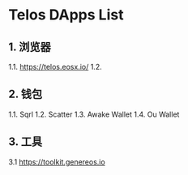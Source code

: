 # Telos DApps List

## 1. 浏览器
1.1. https://telos.eosx.io/
1.2. 

## 2. 钱包
1.1. Sqrl
1.2. Scatter
1.3. Awake Wallet
1.4. Ou Wallet

## 3. 工具
3.1 https://toolkit.genereos.io